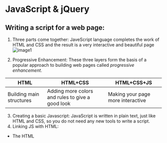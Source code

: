 #  JavaScript & jQuery
## Writing a script for a **web page**:
1. Three parts come together:
JaveScript language completes the work of HTML and CSS and the result is a very interactive and beautiful page
![image1](https://pixels4kids.files.wordpress.com/2014/10/html_css_javascript_and_the_awesome_jquery_header.png?w=975)

2. Progressive Enhancement:
These three layers form the basis of a popular approach to building web pages called *progressive enhancement*.

| HTML                     | HTML+CSS                                         | HTML+CSS+JS                       |
|--------------------------|--------------------------------------------------|-----------------------------------|
| Building main structures | Adding more colors and rules to give a good look | Making your page more interactive |

3. Creating a basic Javascript:
JavaScript is written in plain text, just like HTML and CSS, so you do not need any new tools to write a script.
4. Linking JS with HTML:
* The HTML <script> element is used to load the JavaScript file into the page. 
* It has an attribute called src, whose value is the path to the script you created.
* This tells the browser to find and load the script file
4. Objects and Methods:

![image2](https://encrypted-tbn0.gstatic.com/images?q=tbn:ANd9GcQSFAJTMpFrhUQR0RTbb3nYP2IGDjokXR15hg&usqp=CAU)

# Basic JS Instructions:
1. Statements:
* A script is a series of instructions that a computer can follow one-by-one.
* Each individual instruction or step is known as a statement. 
* Statements should end with a semicolon.

Note: Keep in mind that JS is case sensitive.
2. Comments:
* You should write comments to explain what your code does.
* They help make your code easier to read and understand.
* This can help you and others who read your code.

3. Variables: A script will have to temporarily store the bits of information it needs to do its job. It can store this data in variables.
* Variables Declaration: For that we use the variable keyword **var** followed by a **space** then **the name of the variable** then **;**
* Assign a value to a variable: Variable name= variable value;
4. Data Types: 
* Booleans
* Numbers
* Strings
Note: we assign all of dtat typer to variables.
5. Naming a variable: Here are six rules you must always follow when giving a variable a name:
* The name must begin with a letter, dollar sign ($),or an underscore. It must not start with a number.
* The name can contain letters,numbers, dollar sign ($), or an underscore. Note that you must not use a dash or a period in a variable name.
* You cannot use keywords or reserved words.
* All variables are case sensitive.
* Use a name that describes the kind of information that the variable stores.
* If your variable name is made up of more than one word, use a capital letter for the first letter of every word after the first word.

 
